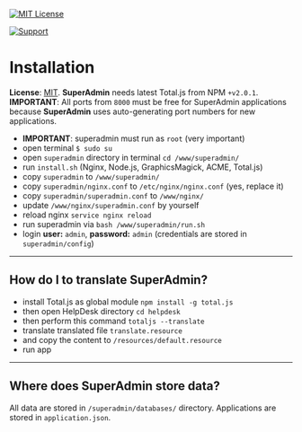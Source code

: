 [![MIT License][license-image]][license-url]

[![Support](https://www.totaljs.com/img/button-support.png)](https://www.totaljs.com/support/)

# Installation

__License__: [MIT](license.txt). __SuperAdmin__ needs latest Total.js from NPM `+v2.0.1`. __IMPORTANT__: All ports from `8000` must be free for SuperAdmin applications because __SuperAdmin__ uses auto-generating port numbers for new applications.

- __IMPORTANT__: superadmin must run as `root` (very important)
- open terminal `$ sudo su`
- open `superadmin` directory in terminal `cd /www/superadmin/`
- run `install.sh` (Nginx, Node.js, GraphicsMagick, ACME, Total.js)
- copy `superadmin` to `/www/superadmin/`
- copy `superadmin/nginx.conf` to `/etc/nginx/nginx.conf` (yes, replace it)
- copy `superadmin/superadmin.conf` to `/www/nginx/`
- update `/www/nginx/superadmin.conf` by yourself
- reload nginx `service nginx reload`
- run superadmin via `bash /www/superadmin/run.sh`
- login __user:__ `admin`, __password:__ `admin` (credentials are stored in `superadmin/config`)

---

## How do I to translate SuperAdmin?

- install Total.js as global module `npm install -g total.js`
- then open HelpDesk directory `cd helpdesk`
- then perform this command `totaljs --translate`
- translate translated file `translate.resource`
- and copy the content to `/resources/default.resource`
- run app

---

## Where does SuperAdmin store data?

All data are stored in `/superadmin/databases/` directory. Applications are stored in `application.json`.

[license-image]: https://img.shields.io/badge/license-MIT-blue.svg?style=flat
[license-url]: license.txt